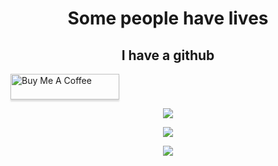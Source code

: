 <h1 align="center">
Some people have lives
</h1>
<h2 align="center">
I have a github
</h2>
<a href="https://www.buymeacoffee.com/habitualdev" target="_blank"><img src="https://www.buymeacoffee.com/assets/img/custom_images/orange_img.png" alt="Buy Me A Coffee" style="height: 41px !important;width: 174px !important;box-shadow: 0px 3px 2px 0px rgba(190, 190, 190, 0.5) !important;-webkit-box-shadow: 0px 3px 2px 0px rgba(190, 190, 190, 0.5) !important;" ></a>


<p align="center">  
<img  align="center"  src="https://github-readme-stats.vercel.app/api?username=habitualdev&theme=blue-green">
</p>

<p align="center">
<img  align="center"  src="https://github-readme-streak-stats.herokuapp.com/?user=habitualdev&theme=blue-green">
</p>

<p align="center"> 
<img  align="center"  src="https://github-profile-trophy.vercel.app/?username=habitualdev&row=1">
</p>

